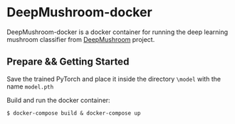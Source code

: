 # DeepMushroom-docker
DeepMushroom-docker is a docker container for running the deep learning mushroom classifier from [DeepMushroom](https://github.com/Olament/DeepMushroom) project.

## Prepare && Getting Started
Save the trained PyTorch and place it inside the directory ```\model``` with the name ```model.pth```

Build and run the docker container:
```
$ docker-compose build & docker-compose up
```
